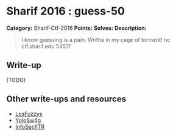 # Sharif 2016 : guess-50

**Category:** Sharif-Ctf-2016
**Points:**
**Solves:**
**Description:**

> I know guessing is a pain. Writhe in my cage of torment! nc ctf.sharif.edu 54517


## Write-up

(TODO)

## Other write-ups and resources

* [LosFuzzys](https://losfuzzys.github.io/writeup/2016/12/18/sharifctf7-guess-persian-nomoreblind/)
* [YoloSw4g](https://github.com/Iansus/writeups/tree/master/2016/SharifCTF7/Pwn-Guess)
* [InfoSecIITR](https://github.com/InfoSecIITR/write-ups/tree/master/2016/SharifCTF-2016/pwn-50)
